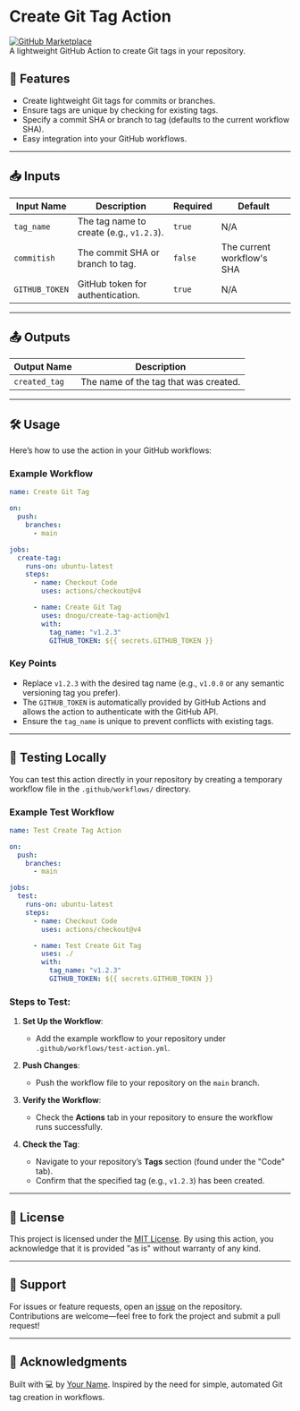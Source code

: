 # Create Git Tag Action

[![GitHub Marketplace](https://img.shields.io/badge/marketplace-create--git--tag-blue.svg?logo=github)](https://github.com/marketplace/actions/create-git-tag)  
A lightweight GitHub Action to create Git tags in your repository.

## 🚀 Features

- Create lightweight Git tags for commits or branches.
- Ensure tags are unique by checking for existing tags.
- Specify a commit SHA or branch to tag (defaults to the current workflow SHA).
- Easy integration into your GitHub workflows.

---

## 📥 Inputs

| Input Name     | Description                                      | Required | Default                |
|----------------|--------------------------------------------------|----------|------------------------|
| `tag_name`     | The tag name to create (e.g., `v1.2.3`).         | `true`   | N/A                    |
| `commitish`    | The commit SHA or branch to tag.                 | `false`  | The current workflow's SHA |
| `GITHUB_TOKEN` | GitHub token for authentication.                 | `true`   | N/A                    |

---

## 📤 Outputs

| Output Name    | Description                              |
|----------------|------------------------------------------|
| `created_tag`  | The name of the tag that was created.    |

---

## 🛠 Usage

Here’s how to use the action in your GitHub workflows:

### Example Workflow

```yaml
name: Create Git Tag

on:
  push:
    branches:
      - main

jobs:
  create-tag:
    runs-on: ubuntu-latest
    steps:
      - name: Checkout Code
        uses: actions/checkout@v4

      - name: Create Git Tag
        uses: dnogu/create-tag-action@v1
        with:
          tag_name: "v1.2.3"
          GITHUB_TOKEN: ${{ secrets.GITHUB_TOKEN }}
```

### Key Points
- Replace `v1.2.3` with the desired tag name (e.g., `v1.0.0` or any semantic versioning tag you prefer).
- The `GITHUB_TOKEN` is automatically provided by GitHub Actions and allows the action to authenticate with the GitHub API.
- Ensure the `tag_name` is unique to prevent conflicts with existing tags.

---

## 🧪 Testing Locally

You can test this action directly in your repository by creating a temporary workflow file in the `.github/workflows/` directory.

### Example Test Workflow

```yaml
name: Test Create Tag Action

on:
  push:
    branches:
      - main

jobs:
  test:
    runs-on: ubuntu-latest
    steps:
      - name: Checkout Code
        uses: actions/checkout@v4

      - name: Test Create Git Tag
        uses: ./
        with:
          tag_name: "v1.2.3"
          GITHUB_TOKEN: ${{ secrets.GITHUB_TOKEN }}
```

### Steps to Test:
1. **Set Up the Workflow**:
   - Add the example workflow to your repository under `.github/workflows/test-action.yml`.

2. **Push Changes**:
   - Push the workflow file to your repository on the `main` branch.

3. **Verify the Workflow**:
   - Check the **Actions** tab in your repository to ensure the workflow runs successfully.

4. **Check the Tag**:
   - Navigate to your repository’s **Tags** section (found under the "Code" tab).
   - Confirm that the specified tag (e.g., `v1.2.3`) has been created.

---

## 📝 License

This project is licensed under the [MIT License](LICENSE). By using this action, you acknowledge that it is provided "as is" without warranty of any kind.

---

## 📧 Support

For issues or feature requests, open an [issue](https://github.com/your-username/create-tag-action/issues) on the repository. Contributions are welcome—feel free to fork the project and submit a pull request!

---

## 🙌 Acknowledgments

Built with 💻 by [Your Name](https://github.com/your-username). Inspired by the need for simple, automated Git tag creation in workflows.
